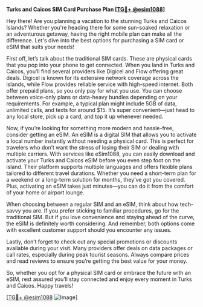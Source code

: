 **Turks and Caicos SIM Card Purchase Plan [[TG💪+ @esim1088](https://t.me/s/esim1088)]**

Hey there! Are you planning a vacation to the stunning Turks and Caicos Islands? Whether you're heading there for some sun-soaked relaxation or an adventurous getaway, having the right mobile plan can make all the difference. Let's dive into the best options for purchasing a SIM card or eSIM that suits your needs!

First off, let’s talk about the traditional SIM cards. These are physical cards that you pop into your phone to get connected. When you land in Turks and Caicos, you’ll find several providers like Digicel and Flow offering great deals. Digicel is known for its extensive network coverage across the islands, while Flow provides reliable service with high-speed internet. Both offer prepaid plans, so you only pay for what you use. You can choose between voice-only plans or data-heavy bundles depending on your requirements. For example, a typical plan might include 5GB of data, unlimited calls, and texts for around $15. It’s super convenient—just head to any local store, pick up a card, and top it up whenever needed.

Now, if you’re looking for something more modern and hassle-free, consider getting an eSIM. An eSIM is a digital SIM that allows you to activate a local number instantly without needing a physical card. This is perfect for travelers who don’t want the stress of losing their SIM or dealing with multiple carriers. With services like eSim1088, you can easily download and activate your Turks and Caicos eSIM before you even step foot on the island. Their platform supports multiple languages and offers flexible plans tailored to different travel durations. Whether you need a short-term plan for a weekend or a long-term solution for months, they’ve got you covered. Plus, activating an eSIM takes just minutes—you can do it from the comfort of your home or airport lounge.

When choosing between a regular SIM and an eSIM, think about how tech-savvy you are. If you prefer sticking to familiar procedures, go for the traditional SIM. But if you love convenience and staying ahead of the curve, the eSIM is definitely worth considering. And remember, both options come with excellent customer support should you encounter any issues.

Lastly, don’t forget to check out any special promotions or discounts available during your visit. Many providers offer deals on data packages or call rates, especially during peak tourist seasons. Always compare prices and read reviews to ensure you’re getting the best value for your money.

So, whether you opt for a physical SIM card or embrace the future with an eSIM, rest assured you’ll stay connected and enjoy every moment in Turks and Caicos. Happy travels!

[[TG💪+ @esim1088](https://t.me/s/esim1088) ![Image](https://i.postimg.cc/Y0z9fWf4/image.png)]